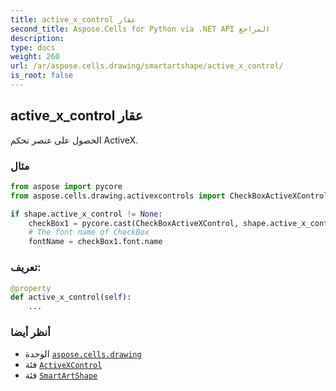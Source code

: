 ```yaml
---
title: active_x_control عقار
second_title: Aspose.Cells for Python via .NET API المراجع
description:
type: docs
weight: 260
url: /ar/aspose.cells.drawing/smartartshape/active_x_control/
is_root: false
---
```

##  active_x_control عقار

الحصول على عنصر تحكم ActiveX.

###  مثال

```python
from aspose import pycore
from aspose.cells.drawing.activexcontrols import CheckBoxActiveXControl

if shape.active_x_control != None:
    checkBox1 = pycore.cast(CheckBoxActiveXControl, shape.active_x_control)
    # The font name of CheckBox
    fontName = checkBox1.font.name

```
###  تعريف:
```python
@property
def active_x_control(self):
    ...
```

###  أنظر أيضا
* الوحدة [`aspose.cells.drawing`](../../)
* فئة [`ActiveXControl`](/cells/python-net/ar/aspose.cells.drawing.activexcontrols/activexcontrol)
* فئة [`SmartArtShape`](/cells/python-net/ar/aspose.cells.drawing/smartartshape)
